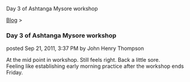 Day 3 of Ashtanga Mysore workshop 

[Blog](../z-blog-1.md)‎ > ‎

### Day 3 of Ashtanga Mysore workshop

posted Sep 21, 2011, 3:37 PM by John Henry Thompson

At the mid point in workshop. Still feels right. Back a little sore.  
Feeling like establishing early morning practice after the workshop ends Friday.  
  

  

